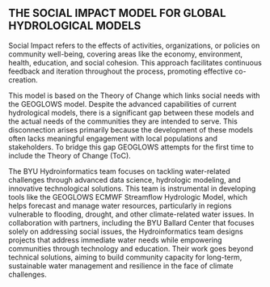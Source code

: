 <div id="google_translate_element"></div>
<script type="text/javascript">
  function googleTranslateElementInit() {
    new google.translate.TranslateElement({
      pageLanguage: 'en',
      layout: google.translate.TranslateElement.InlineLayout.SIMPLE
    }, 'google_translate_element');
  }
</script>
<script src="https://translate.google.com/translate_a/element.js?cb=googleTranslateElementInit"></script>


## THE SOCIAL IMPACT MODEL FOR GLOBAL HYDROLOGICAL MODELS

Social Impact refers to the effects of activities, organizations, or policies on community well-being, covering areas like the economy, environment, health, education, and social cohesion. This approach facilitates continuous feedback and iteration throughout the process, promoting effective co-creation.

This model is based on the Theory of Change which links social needs with the GEOGLOWS model. Despite the advanced capabilities of current hydrological models, there is a significant gap between these models and the actual needs of the communities they are intended to serve. This disconnection arises primarily because the development of these models often lacks meaningful engagement with local populations and stakeholders. To bridge this gap GEOGLOWS attempts for the first time to include the Theory of Change (ToC).

The BYU Hydroinformatics team focuses on tackling water-related challenges through advanced data science, hydrologic modeling, and innovative technological solutions. This team is instrumental in developing tools like the GEOGLOWS ECMWF Streamflow Hydrologic Model, which helps forecast and manage water resources, particularly in regions vulnerable to flooding, drought, and other climate-related water issues. In collaboration with partners, including the BYU Ballard Center that focuses solely on addressing social issues, the Hydroinformatics team designs projects that address immediate water needs while empowering communities through technology and education. Their work goes beyond technical solutions, aiming to build community capacity for long-term, sustainable water management and resilience in the face of climate challenges.
